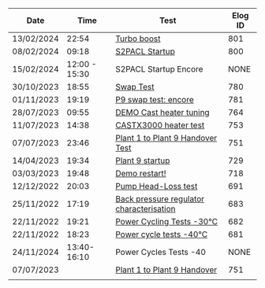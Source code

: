 
| Date       | Time          | Test                                                                                                             | Elog ID |
| ---------- | ------------- | ---------------------------------------------------------------------------------------------------------------- | ------- |
| 13/02/2024 | 22:54         | [Turbo boost](https://elog-co2-oper.web.cern.ch/Testing+and+commissioning+eLog/800)                              | 801     |
| 08/02/2024 | 09:18         | [S2PACL Startup](https://elog-co2-oper.web.cern.ch/Testing+and+commissioning+eLog/800)                           | 800     |
| 15/02/2024 | 12:00 - 15:30 | S2PACL Startup Encore                                                                                            | NONE    |
| 30/10/2023 | 18:55         | [Swap Test](https://elog-co2-oper.web.cern.ch/Testing+and+commissioning+eLog/780)                                | 780     |
| 01/11/2023 | 19:19         | [P9 swap test: encore](https://elog-co2-oper.web.cern.ch/Testing+and+commissioning+eLog/781)                     | 781     |
| 28/07/2023 | 09:55         | [DEMO Cast heater tuning](https://elog-co2-oper.web.cern.ch/Testing+and+commissioning+eLog/764)                  | 764     |
| 11/07/2023 | 14:38         | [CASTX3000 heater test](https://elog-co2-oper.web.cern.ch/Testing+and+commissioning+eLog/753)                    | 753     |
| 07/07/2023 | 23:46         | [Plant 1 to Plant 9 Handover Test](https://elog-co2-oper.web.cern.ch/Testing+and+commissioning+eLog/751)         | 751     |
| 14/04/2023 | 19:34         | [Plant 9 startup](https://elog-co2-oper.web.cern.ch/Testing+and+commissioning+eLog/729)                          | 729     |
| 03/03/2023 | 19:48         | [Demo restart!](https://elog-co2-oper.web.cern.ch/Testing+and+commissioning+eLog/718)                            | 718     |
| 12/12/2022 | 20:03         | [Pump Head-Loss test](https://elog-co2-oper.web.cern.ch/Testing+and+commissioning+eLog/691)                      | 691     |
| 25/11/2022 | 17:19         | [Back pressure regulator characterisation](https://elog-co2-oper.web.cern.ch/Testing+and+commissioning+eLog/683) | 683     |
| 22/11/2022 | 19:21         | [Power Cycling Tests -30°C](https://elog-co2-oper.web.cern.ch/Testing+and+commissioning+eLog/682)                | 682     |
| 22/11/2022 | 18:23         | [Power cycle tests -40°C](https://elog-co2-oper.web.cern.ch/Testing+and+commissioning+eLog/681)                  | 681     |
| 24/11/2024 | 13:40-16:10   | Power Cycles Tests -40                                                                                           | NONE    |
| 07/07/2023 |               | [Plant 1 to Plant 9 Handover](https://elog-co2-oper.web.cern.ch/Testing+and+commissioning+eLog/751)              | 751     |
|            |               |                                                                                                                  |         |
